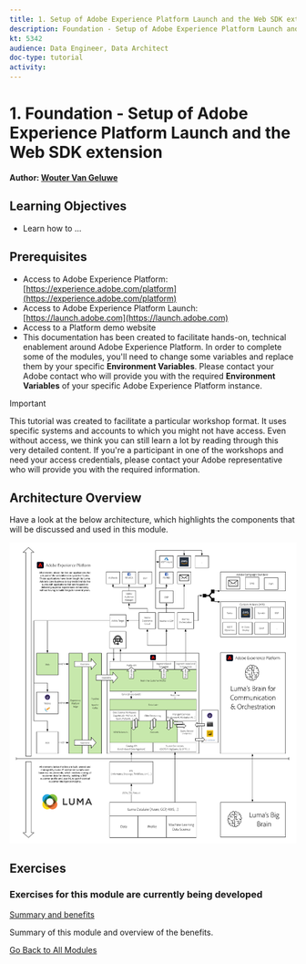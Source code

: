 ```yaml
---
title: 1. Setup of Adobe Experience Platform Launch and the Web SDK extension
description: Foundation - Setup of Adobe Experience Platform Launch and the Web SDK extension
kt: 5342
audience: Data Engineer, Data Architect
doc-type: tutorial
activity: 
---
```


# 1. Foundation - Setup of Adobe Experience Platform Launch and the Web SDK extension

**Author: [Wouter Van Geluwe](https://www.linkedin.com/in/woutervangeluwe/)**

## Learning Objectives

- Learn how to ...

## Prerequisites

- Access to Adobe Experience Platform: [https://experience.adobe.com/platform](https://experience.adobe.com/platform)
- Access to Adobe Experience Platform Launch: [https://launch.adobe.com](https://launch.adobe.com)
- Access to a Platform demo website
- This documentation has been created to facilitate hands-on, technical enablement around Adobe Experience Platform. In order to complete some of the modules, you'll need to change some variables and replace them by your specific **Environment Variables**. Please contact your Adobe contact who will provide you with the required **Environment Variables** of your specific Adobe Experience Platform instance.

>[!IMPORTANT] 
>
>This tutorial was created to facilitate a particular workshop format. It uses specific systems and accounts to which you might not have access. Even without access, we think you can still learn a lot by reading through this very detailed content. If you're a participant in one of the workshops and need your access credentials, please contact your Adobe representative who will provide you with the required information.

## Architecture Overview

Have a look at the below architecture, which highlights the components that will be discussed and used in this module.

![Architecture Overview](../../assets/images/architecturem1.png)

## Exercises

### **Exercises for this module are currently being developed**

[Summary and benefits](./summary.md)

Summary of this module and overview of the benefits.

[Go Back to All Modules](../../overview.md)
